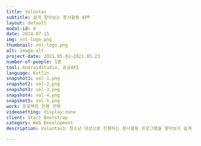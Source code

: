 ```yaml
---
title: Voluntas
subtitle: 쉽게 찾아보는 봉사활동 APP
layout: default
modal-id: 8
date: 2014-07-15
img: vol-logo.png
thumbnail: vol-logo.png
alt: image-alt
project-date: 2021.05.01~2021.05.23
number-of-people: 1명
tool: AndroidStudio, 공공API
language: Kotlin
snapshot1: vol-1.png
snapshot2: vol-2.png
snapshot3: vol-3.png
snapshot4: vol-4.png
snapshot5: vol-5.png
work: 프로젝트 진행 전체
videosetting: display:none
client: Start Bootstrap
category: Web Development
description: Voluntas는 청소년 대상으로 진행하는 봉사활동 프로그램을 찾아보기 쉽게 지역별로 모아 제공하는 어플리케이션입니다. Voluntas의 데이터는 여성가족부에서 제공하는 공공API를 사용했습니다. 청소년들이 봉사활동을 어렵지 않게 접하며 다양한 경험을 할 수 있기를 기대합니다. 

---
```


